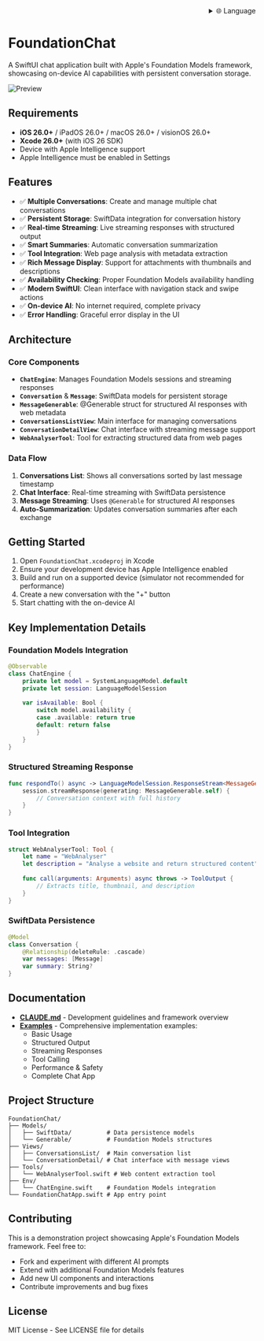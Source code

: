 
<div align="right">
  <details>
    <summary >🌐 Language</summary>
    <div>
      <div align="center">
        <a href="https://openaitx.github.io/view.html?user=Dimillian&project=FoundationChat&lang=en">English</a>
        | <a href="https://openaitx.github.io/view.html?user=Dimillian&project=FoundationChat&lang=zh-CN">简体中文</a>
        | <a href="https://openaitx.github.io/view.html?user=Dimillian&project=FoundationChat&lang=zh-TW">繁體中文</a>
        | <a href="https://openaitx.github.io/view.html?user=Dimillian&project=FoundationChat&lang=ja">日本語</a>
        | <a href="https://openaitx.github.io/view.html?user=Dimillian&project=FoundationChat&lang=ko">한국어</a>
        | <a href="https://openaitx.github.io/view.html?user=Dimillian&project=FoundationChat&lang=hi">हिन्दी</a>
        | <a href="https://openaitx.github.io/view.html?user=Dimillian&project=FoundationChat&lang=th">ไทย</a>
        | <a href="https://openaitx.github.io/view.html?user=Dimillian&project=FoundationChat&lang=fr">Français</a>
        | <a href="https://openaitx.github.io/view.html?user=Dimillian&project=FoundationChat&lang=de">Deutsch</a>
        | <a href="https://openaitx.github.io/view.html?user=Dimillian&project=FoundationChat&lang=es">Español</a>
        | <a href="https://openaitx.github.io/view.html?user=Dimillian&project=FoundationChat&lang=it">Itapano</a>
        | <a href="https://openaitx.github.io/view.html?user=Dimillian&project=FoundationChat&lang=ru">Русский</a>
        | <a href="https://openaitx.github.io/view.html?user=Dimillian&project=FoundationChat&lang=pt">Português</a>
        | <a href="https://openaitx.github.io/view.html?user=Dimillian&project=FoundationChat&lang=nl">Nederlands</a>
        | <a href="https://openaitx.github.io/view.html?user=Dimillian&project=FoundationChat&lang=pl">Polski</a>
        | <a href="https://openaitx.github.io/view.html?user=Dimillian&project=FoundationChat&lang=ar">العربية</a>
        | <a href="https://openaitx.github.io/view.html?user=Dimillian&project=FoundationChat&lang=fa">فارسی</a>
        | <a href="https://openaitx.github.io/view.html?user=Dimillian&project=FoundationChat&lang=tr">Türkçe</a>
        | <a href="https://openaitx.github.io/view.html?user=Dimillian&project=FoundationChat&lang=vi">Tiếng Việt</a>
        | <a href="https://openaitx.github.io/view.html?user=Dimillian&project=FoundationChat&lang=id">Bahasa Indonesia</a>
      </div>
    </div>
  </details>
</div>

# FoundationChat

A SwiftUI chat application built with Apple's Foundation Models framework, showcasing on-device AI capabilities with persistent conversation storage.

![Preview](Images/image.png)

## Requirements

- **iOS 26.0+** / iPadOS 26.0+ / macOS 26.0+ / visionOS 26.0+
- **Xcode 26.0+** (with iOS 26 SDK)
- Device with Apple Intelligence support
- Apple Intelligence must be enabled in Settings

## Features

- ✅ **Multiple Conversations**: Create and manage multiple chat conversations
- ✅ **Persistent Storage**: SwiftData integration for conversation history
- ✅ **Real-time Streaming**: Live streaming responses with structured output
- ✅ **Smart Summaries**: Automatic conversation summarization
- ✅ **Tool Integration**: Web page analysis with metadata extraction
- ✅ **Rich Message Display**: Support for attachments with thumbnails and descriptions
- ✅ **Availability Checking**: Proper Foundation Models availability handling
- ✅ **Modern SwiftUI**: Clean interface with navigation stack and swipe actions
- ✅ **On-device AI**: No internet required, complete privacy
- ✅ **Error Handling**: Graceful error display in the UI

## Architecture

### Core Components

- **`ChatEngine`**: Manages Foundation Models sessions and streaming responses
- **`Conversation`** & **`Message`**: SwiftData models for persistent storage
- **`MessageGenerable`**: @Generable struct for structured AI responses with web metadata
- **`ConversationsListView`**: Main interface for managing conversations
- **`ConversationDetailView`**: Chat interface with streaming message support
- **`WebAnalyserTool`**: Tool for extracting structured data from web pages

### Data Flow

1. **Conversations List**: Shows all conversations sorted by last message timestamp
2. **Chat Interface**: Real-time streaming with SwiftData persistence
3. **Message Streaming**: Uses `@Generable` for structured AI responses
4. **Auto-Summarization**: Updates conversation summaries after each exchange

## Getting Started

1. Open `FoundationChat.xcodeproj` in Xcode
2. Ensure your development device has Apple Intelligence enabled
3. Build and run on a supported device (simulator not recommended for performance)
4. Create a new conversation with the "+" button
5. Start chatting with the on-device AI

## Key Implementation Details

### Foundation Models Integration
```swift
@Observable
class ChatEngine {
    private let model = SystemLanguageModel.default
    private let session: LanguageModelSession
    
    var isAvailable: Bool {
        switch model.availability {
        case .available: return true
        default: return false
        }
    }
}
```

### Structured Streaming Response
```swift
func respondTo() async -> LanguageModelSession.ResponseStream<MessageGenerable>? {
    session.streamResponse(generating: MessageGenerable.self) {
        // Conversation context with full history
    }
}
```

### Tool Integration
```swift
struct WebAnalyserTool: Tool {
    let name = "WebAnalyser"
    let description = "Analyse a website and return structured content"
    
    func call(arguments: Arguments) async throws -> ToolOutput {
        // Extracts title, thumbnail, and description
    }
}
```

### SwiftData Persistence
```swift
@Model
class Conversation {
    @Relationship(deleteRule: .cascade)
    var messages: [Message]
    var summary: String?
}
```

## Documentation

- **[CLAUDE.md](CLAUDE.md)** - Development guidelines and framework overview
- **[Examples](EXAMPLES/)** - Comprehensive implementation examples:
  - Basic Usage
  - Structured Output
  - Streaming Responses
  - Tool Calling
  - Performance & Safety
  - Complete Chat App

## Project Structure

```
FoundationChat/
├── Models/
│   ├── SwiftData/          # Data persistence models
│   └── Generable/          # Foundation Models structures
├── Views/
│   ├── ConversationsList/  # Main conversation list
│   └── ConversationDetail/ # Chat interface with message views
├── Tools/
│   └── WebAnalyserTool.swift # Web content extraction tool
├── Env/
│   └── ChatEngine.swift    # Foundation Models integration
└── FoundationChatApp.swift # App entry point
```

## Contributing

This is a demonstration project showcasing Apple's Foundation Models framework. Feel free to:
- Fork and experiment with different AI prompts
- Extend with additional Foundation Models features
- Add new UI components and interactions
- Contribute improvements and bug fixes

## License

MIT License - See LICENSE file for details